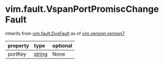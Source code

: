 vim.fault.VspanPortPromiscChangeFault
=====================================
inherits from [vim.fault.DvsFault](docs/vim.fault.DvsFault.md)
as of [vim.version.version7](docs/vim.version.md)

| property | type | optional |
|:---------|:-----|:---------|
| portKey | [string](string.md "string") | None |
